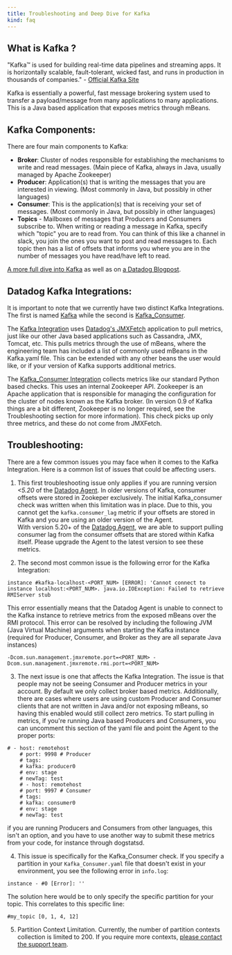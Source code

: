 ```yaml
---
title: Troubleshooting and Deep Dive for Kafka
kind: faq
---
```


## What is Kafka ?

"Kafka™ is used for building real-time data pipelines and streaming apps. It is horizontally scalable, fault-tolerant, wicked fast, and runs in production in thousands of companies." - [Official Kafka Site][1]

Kafka is essentially a powerful, fast message brokering system used to transfer a payload/message from many applications to many applications. This is a Java based application that exposes metrics through mBeans.

## Kafka Components:

There are four main components to Kafka:

* **Broker**: Cluster of nodes responsible for establishing the mechanisms to write and read messages. (Main piece of Kafka, always in Java, usually managed by Apache Zookeeper)
* **Producer**: Application(s) that is writing the messages that you are interested in viewing. (Most commonly in Java, but possibly in other languages)
* **Consumer**: This is the application(s) that is receiving your set of messages. (Most commonly in Java, but possibly in other languages)
* **Topics** - Mailboxes of messages that Producers and Consumers subscribe to. When writing or reading a message in Kafka, specify which "topic" you are to read from. You can think of this like a channel in slack, you join the ones you want to post and read messages to. Each topic then has a list of offsets that informs you where you are in the number of messages you have read/have left to read.

[A more full dive into Kafka][2] as well as on [a Datadog Blogpost][3].

## Datadog Kafka Integrations:

It is important to note that we currently have two distinct Kafka Integrations. The first is named [Kafka][4] while the second is [Kafka_Consumer][4].

The [Kafka Integration][4] uses [Datadog's JMXFetch][5] application to pull metrics, just like our other Java based applications such as Cassandra, JMX, Tomcat, etc. This pulls metrics through the use of mBeans, where the engineering team has included a list of commonly used mBeans in the Kafka.yaml file. This can be extended with any other beans the user would like, or if your version of Kafka supports additional metrics.

The [Kafka_Consumer Integration][6] collects metrics like our standard Python based checks. This uses an internal Zookeeper API. Zookeeper is an Apache application that is responsible for managing the configuration for the cluster of nodes known as the Kafka broker. (In version 0.9 of Kafka things are a bit different, Zookeeper is no longer required, see the Troubleshooting section for more information). This check picks up only three metrics, and these do not come from JMXFetch.

## Troubleshooting:

There are a few common issues you may face when it comes to the Kafka Integration. Here is a common list of issues that could be affecting users.

1. This first troubleshooting issue only applies if you are running version *<5.20* of the [Datadog Agent][7]. In older versions of Kafka, consumer offsets were stored in Zookeper exclusively. The initial Kafka_consumer check was written when this limitation was in place. Due to this, you cannot get the `kafka.consumer_lag` metric if your offsets are stored in Kafka and you are using an older version of the Agent.  
With version 5.20+ of the [Datadog Agent][7], we are able to support pulling consumer lag from the consumer offsets that are stored within Kafka itself. Please upgrade the Agent to the latest version to see these metrics.

2. The second most common issue is the following error for the Kafka Integration:
```
instance #kafka-localhost-<PORT_NUM> [ERROR]: 'Cannot connect to instance localhost:<PORT_NUM>. java.io.IOException: Failed to retrieve RMIServer stub
```
This error essentially means that the Datadog Agent is unable to connect to the Kafka instance to retrieve metrics from the exposed mBeans over the RMI protocol.
This error can be resolved by including the following JVM (Java Virtual Machine) arguments when starting the Kafka instance (required for Producer, Consumer, and Broker as they are all separate Java instances)
```
-Dcom.sun.management.jmxremote.port=<PORT_NUM> -Dcom.sun.management.jmxremote.rmi.port=<PORT_NUM>
```

3. The next issue is one that affects the Kafka Integration. The issue is that people may not be seeing Consumer and Producer metrics in your account. By default we only collect broker based metrics.
Additionally, there are cases where users are using custom Producer and Consumer clients that are not written in Java and/or not exposing mBeans, so having this enabled would still collect zero metrics. To start pulling in metrics, if you're running Java based Producers and Consumers, you can uncomment this section of the yaml file and point the Agent to the proper ports:
```
# - host: remotehost
    # port: 9998 # Producer
    # tags:
    # kafka: producer0
    # env: stage
    # newTag: test
    # - host: remotehost
    # port: 9997 # Consumer
    # tags:
    # kafka: consumer0
    # env: stage
    # newTag: test
```
if you are running Producers and Consumers from other languages, this isn't an option, and you have to use another way to submit these metrics from your code, for instance through dogstatsd.

4. This issue is specifically for the Kafka_Consumer check. If you specify a partition in your `Kafka_Consumer.yaml` file that doesn't exist in your environment, you see the following error in `info.log`:
```
instance - #0 [Error]: ''
```
The solution here would be to only specify the specific partition for your topic. This correlates to this specific line:
```
#my_topic [0, 1, 4, 12]
```

5. Partition Context Limitation. Currently, the number of partition contexts collection is limited to 200. If you require more contexts, [please contact the support team][8].

[1]: https://kafka.apache.org/
[2]: https://sookocheff.com/post/kafka/kafka-in-a-nutshell/
[3]: https://www.datadoghq.com/blog/monitoring-kafka-performance-metrics/
[4]: /integrations/kafka
[5]: https://github.com/DataDog/jmxfetch
[6]: /integrations/kafka/#agent-check-kafka-consumer
[7]: /agent
[8]: /help
